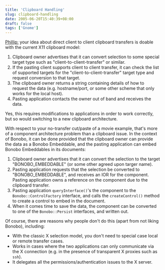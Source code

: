 ```yaml
---
title: 'Clipboard Handling'
slug: clipboard-handling
date: 2005-06-20T15:40:39+08:00
draft: false
tags: ['Gnome']
---
```


[Phillip:](http://pvanhoof.be/blog/index.php/2005/06/19/38-desktop-integration-tomorrow)
your idea about direct client to client clipboard transfers is doable
with the current X11 clipboard model:

1.  Clipboard owner advertises that it can convert selection to some
    special target type such as \"client-to-client-transfer\" or
    similar.
2.  If the pasting client supports client to client transfer, it can
    check the list of supported targets for the
    \"client-to-client-transfer\" target type and request conversion to
    that target.
3.  The clipboard owner returns a string containing details of how to
    request the data (e.g. hostname/port, or some other scheme that only
    works for the local host).
4.  Pasting application contacts the owner out of band and receives the
    data.

Yes, this requires modifications to applications in order to work
correctly, but so would switching to a new clipboard architecture.

With respect to your no-transfer cut/paste of a movie example, that\'s
more of a component architecture problem than a clipboard issue. In the
context of Bonobo, it can be done provided that the clipboard owner can
provide the data as a Bonobo Embeddable, and the pasting application can
embed Bonobo Embeddables in its documents:

1.  Clipboard owner advertises that it can convert the selection to the
    target \"BONOBO\_EMBEDDABLE\" (or some other agreed upon targer
    name).
2.  Pasting application requests that the selection be converted to
    \"BONOBO\_EMBEDDABLE\", and receives an IOR for the component.
    Pasting application owns a reference on the component due to the
    clipboard transfer.
3.  Pasting application `queryInterface()`\'s the component to the
    `Bonobo::ControlFactory` interface, and calls the `createControl()`
    method to create a control to embed in the document.
4.  When it comes time to save the data, the component can be converted
    to one of the `Bonobo::Persist` interfaces, and written out.

Of course, there are reasons why people don\'t do this (apart from not
liking Bonobo), including:

-   With the classic X selection model, you don\'t need to special case
    local or remote transfer cases.
-   Works in cases where the two applications can only communicate via
    the X connection (e.g. in the presence of transparent X proxies such
    as `ssh`).
-   It delegates all the permissions/authentication issues to the X
    server.
